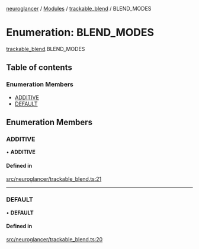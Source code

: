 [neuroglancer](../README.md) / [Modules](../modules.md) / [trackable\_blend](../modules/trackable_blend.md) / BLEND\_MODES

# Enumeration: BLEND\_MODES

[trackable_blend](../modules/trackable_blend.md).BLEND_MODES

## Table of contents

### Enumeration Members

- [ADDITIVE](trackable_blend.BLEND_MODES.md#additive)
- [DEFAULT](trackable_blend.BLEND_MODES.md#default)

## Enumeration Members

### ADDITIVE

• **ADDITIVE**

#### Defined in

[src/neuroglancer/trackable_blend.ts:21](https://github.com/ActiveBrainAtlas2/neuroglancer/blob/285e65d7/src/neuroglancer/trackable_blend.ts#L21)

___

### DEFAULT

• **DEFAULT**

#### Defined in

[src/neuroglancer/trackable_blend.ts:20](https://github.com/ActiveBrainAtlas2/neuroglancer/blob/285e65d7/src/neuroglancer/trackable_blend.ts#L20)
